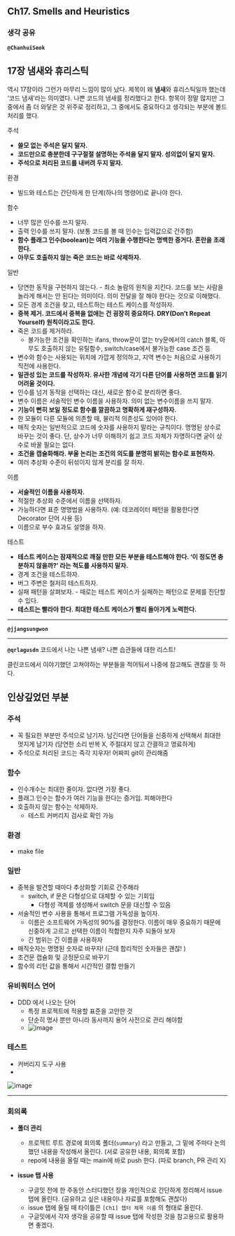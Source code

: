 ## **Ch17. Smells and Heuristics**

### **생각 공유**

**`@ChanhuiSeok`**

## 17장 냄새와 휴리스틱

역시 17장이라 그런가 마무리 느낌이 많이 났다.
제목이 왜 **냄새**와 휴리스틱일까 했는데 ‘코드 냄새’라는 의미였다. 나쁜 코드의 냄새를 정리했다고 한다.
항목이 정말 많지만 그 중에서 좀 더 와닿은 것 위주로 정리하고, 그 중에서도 중요하다고 생각되는 부분에 볼드처리를 했다.

주석

- **쓸모 없는 주석은 달지 말자.**
- **코드만으로 충분한데 구구절절 설명하는 주석을 달지 말자. 성의없이 달지 말자.**
- **주석으로 처리된 코드를 내버려 두지 말자.**

환경

- 빌드와 테스트는 간단하게 한 단계(하나의 명령어)로 끝나야 한다.

함수

- 너무 많은 인수를 쓰지 말자.
- 출력 인수를 쓰지 말자. (보통 코드를 볼 때 인수는 입력값으로 간주함)
- **함수 플래그 인수(boolean)는 여러 기능을 수행한다는 명백한 증거다. 혼란을 초래한다.**
- **아무도 호출하지 않는 죽은 코드는 바로 삭제하자.**

일반

- 당연한 동작을 구현하지 않는다. - 최소 놀람의 원칙을 지킨다. 코드를 보는 사람을 놀라게 해서는 안 된다는 의미이다. 의미 전달을 잘 해야 한다는 것으로 이해했다.
- 모든 경계 조건을 찾고, 테스트하는 테스트 케이스를 작성하자.
- **중복 제거. 코드에서 중복을 없애는 건 굉장히 중요하다. DRY(Don’t Repeat Yourself) 원칙이라고도 한다.**
- 죽은 코드를 제거하라.
    - 불가능한 조건을 확인하는 ifans, throw문이 없는 try문에서의 catch 블록, 아무도 호출하지 않는 유틸함수, switch/case에서 불가능한 case 조건 등
- 변수와 함수는 사용되는 위치에 가깝게 정의하고, 지역 변수는 처음으로 사용하기 직전에 사용한다.
- **일관성 있는 코드를 작성하자. 유사한 개념에 각기 다른 단어를 사용하면 코드를 읽기 어려울 것이다.**
- 인수를 넘겨 동작을 선택하는 대신, 새로운 함수로 분리하면 좋다.
- 변수 이름은 서술적인 변수 이름을 사용하자. 의미 없는 변수이름을 쓰지 말자.
- **기능이 뻔히 보일 정도로 함수를 깔끔하고 명확하게 재구성하자.**
- 한 모듈이 다른 모듈에 의존할 때, 물리적 의존성도 있어야 한다.
- 매직 숫자는 일반적으로 코드에 숫자를 사용하지 말라는 규칙이다. 명명된 상수로 바꾸는 것이 좋다. 단, 상수가 너무 이해하기 쉽고 코드 자체가 자명하다면 굳이 상수로 바꿀 필요는 없다.
- **조건을 캡슐화해라. 부울 논리는 조건의 의도를 분명히 밝히는 함수로 표현하자.**
- 여러 추상화 수준이 뒤섞이지 않게 분리를 잘 하자.

이름

- **서술적인 이름을 사용하자.**
- 적절한 추상화 수준에서 이름을 선택하자.
- 가능하다면 표준 명명법을 사용하자. (예: 데코레이터 패턴을 활용한다면 Decorator 단어 사용 등)
- 이름으로 부수 효과도 설명을 하자.

테스트

- **테스트 케이스는 잠재적으로 깨질 만한 모든 부분을 테스트해야 한다. ‘이 정도면 충분하지 않을까?’ 라는 척도를 사용하지 말자.**
- 경계 조건을 테스트하자.
- 버그 주변은 철저히 테스트하자.
- 실패 패턴을 살펴보자. - 때로는 테스트 케이스가 실패하는 패턴으로 문제를 진단할 수 있다.
- **테스트는 빨라야 한다. 최대한 테스트 케이스가 빨리 돌아가게 노력한다.**

---

**`@jjangsungwon`** 

---

**`@qrlagusdn`** 
코드에서 나는 나쁜 냄새? 나쁜 습관들에 대한 리스트!

클린코드에서 이야기했던 고쳐야하는 부분들을 적어둬서 나중에 참고해도 괜찮을 듯 하다.

## 인상깊었던 부분

### 주석

- 꼭 필요한 부분만 주석으로 남기자. 남긴다면 단어들을 신중하게 선택해서 최대한 멋지게 남기자 (당연한 소리 반복 X, 주절대지 않고 간결하고 명료하게)
- 주석으로 처리된 코드는 즉각 지우자! 어짜피 git이 관리해줌

### 함수

- 인수개수는 최대한 줄이자. 없다면 가장 좋다.
- 플래그 인수는 함수가 여러 기능을 한다는 증거임. 피해야한다
- 호출하지 않는 함수는 삭제하자.
    - 테스트 커버리지 검사로 확인 가능

### 환경
- make file 


### 일반

- 중복을 발견할 때마다 추상화할 기회로 간주해라
    - switch, if 문은 다형성으로 대체할 수 있는 기회임
        - 다형성 객체를 생성해서 switch 문을 대신할 수 있음
- 서술적인 변수 사용을 통해서 프로그램 가독성을 높이자.
    - 이름은 소프트웨어 가독성의 90%를 결정한다. 이름이 매우 중요하기 때문에 신중하게 고르고 선택한 이름이 적합한지 자주 되돌아 보자
    - 긴 범위는 긴 이름을 사용하자
- 매직숫자는 명명된 숫자로 바꾸자! (근데 합리적인 숫자들은 괜찮! )
- 조건문 캡슐화 및 긍정문으로 바꾸기
- 함수의 리턴 값을 통해서 시간적인 결합 만들기

### 유비쿼터스 언어

- DDD 에서 나오는 단어
    - 특정 프로젝트에 적용할 표준을 고안한 것
    - 단순히 명사 뿐만 아니라 동사까지 용어 사전으로 관리 해야함
    - ![image](https://user-images.githubusercontent.com/37402136/193506615-51429018-3a7e-4dba-b4f1-1626d8bf2eea.png)
    

### 테스트

- 커버리지 도구 사용
- 
![image](https://user-images.githubusercontent.com/37402136/193506593-f6f63995-4ea1-4d3a-ab5e-e395207de573.png)

---

### **회의록**

- **폴더 관리**
  - 프로젝트 루트 경로에 회의록 폴더(`summary`) 라고 만들고, 그 밑에 주마다 논의했던 내용을 작성해서 올린다. (서로 공유한 내용, 회의록 포함)
  - repo에 내용을 올릴 때는 main에 바로 push 한다. (따로 branch, PR 관리 X)

- **issue 탭 사용**
  - 구글밋 전에 한 주동안 스터디했던 장을 개인적으로 간단하게 정리해서 issue 탭에 올린다. (공유하고 싶은 내용이나 자료를 포함해도 괜찮다)
  - issue 탭에 올릴 때 타이틀은 `[Ch1] 챕터 제목 이름` 의 형태로 올린다.
  - 구글밋에서 각자 생각을 공유할 때 issue 탭에 작성한 것을 참고용으로 활용하면 좋겠다.
